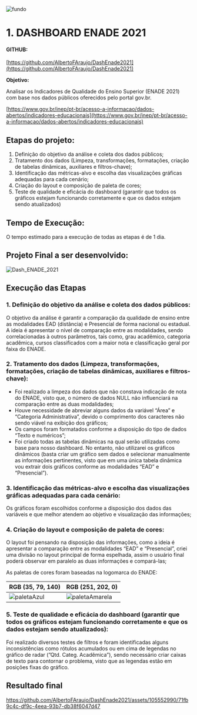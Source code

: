 ![fundo](https://github.com/AlbertoFAraujo/DashEnade2021/assets/105552990/38711a77-0076-4d26-8a5e-bb9bb9a3fb34)

# 1. DASHBOARD ENADE 2021

#### GITHUB: ####
[https://github.com/AlbertoFAraujo/DashEnade2021](https://github.com/AlbertoFAraujo/DashEnade2021)

**Objetivo:** 

Analisar os Indicadores de Qualidade do Ensino Superior (ENADE 2021) com base nos dados públicos oferecidos pelo portal gov.br.

[https://www.gov.br/inep/pt-br/acesso-a-informacao/dados-abertos/indicadores-educacionais](https://www.gov.br/inep/pt-br/acesso-a-informacao/dados-abertos/indicadores-educacionais)

## Etapas do projeto: ##

1. Definição do objetivo da análise e coleta dos dados públicos;
2. Tratamento dos dados (Limpeza, transformações, formatações, criação de tabelas dinâmicas, auxiliares e filtros-chave);
3. Identificação das métricas-alvo e escolha das visualizações gráficas adequadas para cada cenário;
4. Criação do layout e composição de paleta de cores;
5. Teste de qualidade e eficácia do dashboard (garantir que todos os gráficos estejam funcionando corretamente e que os dados estejam sendo atualizados)

## Tempo de Execução: ##

O tempo estimado para a execução de todas as etapas é de 1 dia.

## Projeto Final a ser desenvolvido: ##

![Dash_ENADE_2021](https://github.com/AlbertoFAraujo/DashEnade2021/assets/105552990/2f47800e-6968-461c-93e9-6472da0e0b99)

## Execução das Etapas ##

### 1. Definição do objetivo da análise e coleta dos dados públicos: ###

O objetivo da análise é garantir a comparação da qualidade de ensino entre as modalidades EAD (distância) e Presencial de forma nacional ou estadual. A ideia é apresentar o nível de comparação entre as modalidades,        sendo correlacionadas à outros parâmetros, tais como, grau acadêmico, categoria acadêmica, cursos classificados com a maior nota e classificação geral por faixa do ENADE.

### 2. Tratamento dos dados (Limpeza, transformações, formatações, criação de tabelas dinâmicas, auxiliares e filtros-chave): ###
- Foi realizado a limpeza dos dados que não constava indicação de nota do ENADE, visto que, o número de dados NULL não influenciará na comparação entre as duas modalidades;
- Houve necessidade de abreviar alguns dados da variável “Área” e “Categoria Administrativa”, devido o comprimento dos caracteres não sendo viável na exibição dos gráficos;
- Os campos foram formatados conforme a disposição do tipo de dados “Texto e numéricos”;
- Foi criado todas as tabelas dinâmicas na qual serão utilizadas como base para nosso dashboard. No entanto, não utilizarei os gráficos dinâmicos (basta criar um gráfico sem dados e selecionar manualmente as informações pertinentes, visto que em uma única tabela dinâmica vou extrair dois gráficos conforme as modalidades “EAD” e “Presencial”).
### 3. Identificação das métricas-alvo e escolha das visualizações gráficas adequadas para cada cenário: ###

Os gráficos foram escolhidos conforme a disposição dos dados das variáveis e que melhor atendem ao objetivo e visualização das informações;

### 4. Criação do layout e composição de paleta de cores: ###

O layout foi pensando na disposição das informações, como a ideia é apresentar a comparação entre as modalidades “EAD” e “Presencial”, criei uma divisão no layout principal de forma espelhada, assim o usuário final poderá observar em paralelo as duas informações e compará-las;

As paletas de cores foram baseadas na logomarca do ENADE:

| RGB (35, 79, 140) | RGB (251, 202, 0) |
|-------------------|-------------------|
| ![paletaAzul](https://github.com/AlbertoFAraujo/DashEnade2021/assets/105552990/17ba115a-a274-44c5-bf67-2f04fada58c8) | ![paletaAmarela](https://github.com/AlbertoFAraujo/DashEnade2021/assets/105552990/f9361980-577e-437d-a5a4-0325830d4b11) |

### 5. Teste de qualidade e eficácia do dashboard (garantir que todos os gráficos estejam funcionando corretamente e que os dados estejam sendo atualizados): ###

Foi realizado diversos testes de filtros e foram identificadas alguns inconsistências como rótulos acumulados ou em cima de legendas no gráfico de radar (”Qtd. Categ. Acadêmica”), sendo necessário criar caixas de texto para contornar o problema, visto que as legendas estão em posições fixas do gráfico.

## Resultado final

https://github.com/AlbertoFAraujo/DashEnade2021/assets/105552990/71fb9c4c-df9c-4eea-93b7-db38f6047d47
